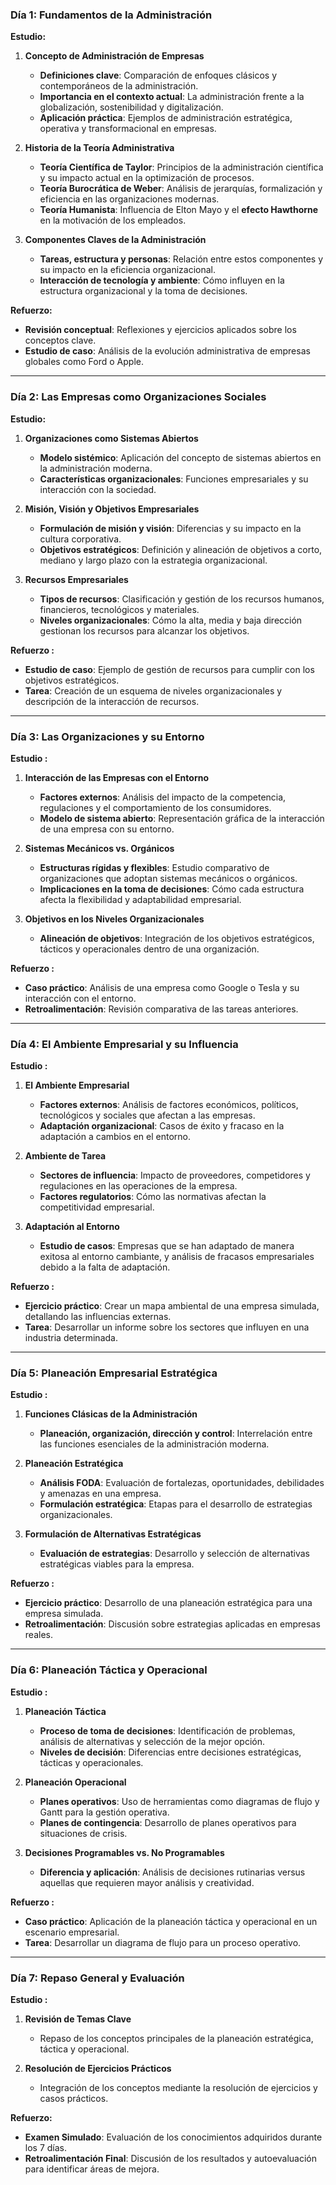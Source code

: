 ### **Día 1: Fundamentos de la Administración**

**Estudio:**

1. **Concepto de Administración de Empresas**
   - **Definiciones clave**: Comparación de enfoques clásicos y contemporáneos de la administración.
   - **Importancia en el contexto actual**: La administración frente a la globalización, sostenibilidad y digitalización.
   - **Aplicación práctica**: Ejemplos de administración estratégica, operativa y transformacional en empresas.

2. **Historia de la Teoría Administrativa** 
   - **Teoría Científica de Taylor**: Principios de la administración científica y su impacto actual en la optimización de procesos.
   - **Teoría Burocrática de Weber**: Análisis de jerarquías, formalización y eficiencia en las organizaciones modernas.
   - **Teoría Humanista**: Influencia de Elton Mayo y el **efecto Hawthorne** en la motivación de los empleados.

3. **Componentes Claves de la Administración** 
   - **Tareas, estructura y personas**: Relación entre estos componentes y su impacto en la eficiencia organizacional.
   - **Interacción de tecnología y ambiente**: Cómo influyen en la estructura organizacional y la toma de decisiones.

**Refuerzo:**
- **Revisión conceptual**: Reflexiones y ejercicios aplicados sobre los conceptos clave.
- **Estudio de caso**: Análisis de la evolución administrativa de empresas globales como Ford o Apple.

---

### **Día 2: Las Empresas como Organizaciones Sociales**

**Estudio:**

1. **Organizaciones como Sistemas Abiertos** 
   - **Modelo sistémico**: Aplicación del concepto de sistemas abiertos en la administración moderna.
   - **Características organizacionales**: Funciones empresariales y su interacción con la sociedad.

2. **Misión, Visión y Objetivos Empresariales** 
   - **Formulación de misión y visión**: Diferencias y su impacto en la cultura corporativa.
   - **Objetivos estratégicos**: Definición y alineación de objetivos a corto, mediano y largo plazo con la estrategia organizacional.

3. **Recursos Empresariales** 
   - **Tipos de recursos**: Clasificación y gestión de los recursos humanos, financieros, tecnológicos y materiales.
   - **Niveles organizacionales**: Cómo la alta, media y baja dirección gestionan los recursos para alcanzar los objetivos.

**Refuerzo :**
- **Estudio de caso**: Ejemplo de gestión de recursos para cumplir con los objetivos estratégicos.
- **Tarea**: Creación de un esquema de niveles organizacionales y descripción de la interacción de recursos.

---

### **Día 3: Las Organizaciones y su Entorno**

**Estudio :**

1. **Interacción de las Empresas con el Entorno** 
   - **Factores externos**: Análisis del impacto de la competencia, regulaciones y el comportamiento de los consumidores.
   - **Modelo de sistema abierto**: Representación gráfica de la interacción de una empresa con su entorno.

2. **Sistemas Mecánicos vs. Orgánicos** 
   - **Estructuras rígidas y flexibles**: Estudio comparativo de organizaciones que adoptan sistemas mecánicos o orgánicos.
   - **Implicaciones en la toma de decisiones**: Cómo cada estructura afecta la flexibilidad y adaptabilidad empresarial.

3. **Objetivos en los Niveles Organizacionales** 
   - **Alineación de objetivos**: Integración de los objetivos estratégicos, tácticos y operacionales dentro de una organización.

**Refuerzo :**
- **Caso práctico**: Análisis de una empresa como Google o Tesla y su interacción con el entorno.
- **Retroalimentación**: Revisión comparativa de las tareas anteriores.

---

### **Día 4: El Ambiente Empresarial y su Influencia**

**Estudio :**

1. **El Ambiente Empresarial** 
   - **Factores externos**: Análisis de factores económicos, políticos, tecnológicos y sociales que afectan a las empresas.
   - **Adaptación organizacional**: Casos de éxito y fracaso en la adaptación a cambios en el entorno.

2. **Ambiente de Tarea** 
   - **Sectores de influencia**: Impacto de proveedores, competidores y regulaciones en las operaciones de la empresa.
   - **Factores regulatorios**: Cómo las normativas afectan la competitividad empresarial.

3. **Adaptación al Entorno** 
   - **Estudio de casos**: Empresas que se han adaptado de manera exitosa al entorno cambiante, y análisis de fracasos empresariales debido a la falta de adaptación.

**Refuerzo :**
- **Ejercicio práctico**: Crear un mapa ambiental de una empresa simulada, detallando las influencias externas.
- **Tarea**: Desarrollar un informe sobre los sectores que influyen en una industria determinada.

---

### **Día 5: Planeación Empresarial Estratégica**

**Estudio :**

1. **Funciones Clásicas de la Administración** 
   - **Planeación, organización, dirección y control**: Interrelación entre las funciones esenciales de la administración moderna.

2. **Planeación Estratégica** 
   - **Análisis FODA**: Evaluación de fortalezas, oportunidades, debilidades y amenazas en una empresa.
   - **Formulación estratégica**: Etapas para el desarrollo de estrategias organizacionales.

3. **Formulación de Alternativas Estratégicas** 
   - **Evaluación de estrategias**: Desarrollo y selección de alternativas estratégicas viables para la empresa.

**Refuerzo :**
- **Ejercicio práctico**: Desarrollo de una planeación estratégica para una empresa simulada.
- **Retroalimentación**: Discusión sobre estrategias aplicadas en empresas reales.

---

### **Día 6: Planeación Táctica y Operacional**

**Estudio :**

1. **Planeación Táctica** 
   - **Proceso de toma de decisiones**: Identificación de problemas, análisis de alternativas y selección de la mejor opción.
   - **Niveles de decisión**: Diferencias entre decisiones estratégicas, tácticas y operacionales.

2. **Planeación Operacional** 
   - **Planes operativos**: Uso de herramientas como diagramas de flujo y Gantt para la gestión operativa.
   - **Planes de contingencia**: Desarrollo de planes operativos para situaciones de crisis.

3. **Decisiones Programables vs. No Programables** 
   - **Diferencia y aplicación**: Análisis de decisiones rutinarias versus aquellas que requieren mayor análisis y creatividad.

**Refuerzo :**
- **Caso práctico**: Aplicación de la planeación táctica y operacional en un escenario empresarial.
- **Tarea**: Desarrollar un diagrama de flujo para un proceso operativo.

---

### **Día 7: Repaso General y Evaluación**

**Estudio :**

1. **Revisión de Temas Clave** 
   - Repaso de los conceptos principales de la planeación estratégica, táctica y operacional.

2. **Resolución de Ejercicios Prácticos** 
   - Integración de los conceptos mediante la resolución de ejercicios y casos prácticos.

**Refuerzo:**
- **Examen Simulado**: Evaluación de los conocimientos adquiridos durante los 7 días.
- **Retroalimentación Final**: Discusión de los resultados y autoevaluación para identificar áreas de mejora.